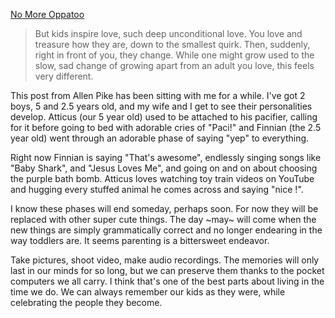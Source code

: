 [No More Oppatoo](https://allenpike.com/2018/no-more-oppatoo)

> But kids inspire love, such deep unconditional love. You love and treasure how they are, down to the smallest quirk. Then, suddenly, right in front of you, they change. While one might grow used to the slow, sad change of growing apart from an adult you love, this feels very different.

This post from Allen Pike has been sitting with me for a while. I've got 2 boys, 5 and 2.5 years old, and my wife and I get to see their personalities develop. Atticus (our 5 year old) used to be attached to his pacifier, calling for it before going to bed with adorable cries of "Paci!" and Finnian (the 2.5 year old) went through an adorable phase of saying "yep" to everything. 

Right now Finnian is saying "That's awesome", endlessly singing songs like "Baby Shark", and "Jesus Loves Me", and going on and on about choosing the purple bath bomb. Atticus loves watching toy train videos on YouTube and hugging every stuffed animal he comes across and saying "nice <animal>!".

I know these phases will end someday, perhaps soon. For now they will be replaced with other super cute things. The day ~may~ will come when the new things are simply grammatically correct and no longer endearing in the way toddlers are. It seems parenting is a bittersweet endeavor.

Take pictures, shoot video, make audio recordings. The memories will only last in our minds for so long, but we can preserve them thanks to the pocket computers we all carry. I think that's one of the best parts about living in the time we do. We can always remember our kids as they were, while celebrating the people they become.
